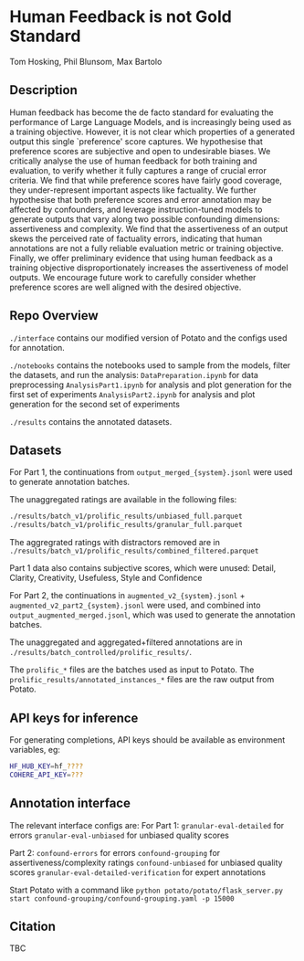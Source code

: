 # Human Feedback is not Gold Standard

Tom Hosking, Phil Blunsom, Max Bartolo

## Description

Human feedback has become the de facto standard for evaluating the performance of Large Language Models, and is increasingly being used as a training objective. However, it is not clear which properties of a generated output this single `preference' score captures. We hypothesise that preference scores are subjective and open to undesirable biases. We critically analyse the use of human feedback for both training and evaluation, to verify whether it fully captures a range of crucial error criteria. We find that while preference scores have fairly good coverage, they under-represent important aspects like factuality. We further hypothesise that both preference scores and error annotation may be affected by confounders, and leverage instruction-tuned models to generate outputs that vary along two possible confounding dimensions: assertiveness and complexity. We find that the assertiveness of an output skews the perceived rate of factuality errors, indicating that human annotations are not a fully reliable evaluation metric or training objective. Finally, we offer preliminary evidence that using human feedback as a training objective disproportionately increases the assertiveness of model outputs. We encourage future work to carefully consider whether preference scores are well aligned with the desired objective.

## Repo Overview

`./interface` contains our modified version of Potato and the configs used for annotation.

`./notebooks` contains the notebooks used to sample from the models, filter the datasets, and run the analysis:
`DataPreparation.ipynb` for data preprocessing
`AnalysisPart1.ipynb` for analysis and plot generation for the first set of experiments
`AnalysisPart2.ipynb` for analysis and plot generation for the second set of experiments

`./results` contains the annotated datasets.


## Datasets

For Part 1, the continuations from `output_merged_{system}.jsonl` were used to generate annotation batches.

The unaggregated ratings are available in the following files:

```sh
./results/batch_v1/prolific_results/unbiased_full.parquet
./results/batch_v1/prolific_results/granular_full.parquet
```

The aggregrated ratings with distractors removed are in `./results/batch_v1/prolific_results/combined_filtered.parquet`

Part 1 data also contains subjective scores, which were unused:
Detail, Clarity, Creativity, Usefuless, Style and Confidence

For Part 2, the continuations in `augmented_v2_{system}.jsonl` + `augmented_v2_part2_{system}.jsonl` were used, and combined into `output_augmented_merged.jsonl`, which was used to generate the annotation batches.

The unaggregated and aggregated+filtered annotations are in `./results/batch_controlled/prolific_results/`.

The `prolific_*` files are the batches used as input to Potato. The `prolific_results/annotated_instances_*` files are the raw output from Potato.

## API keys for inference

For generating completions, API keys should be available as environment variables, eg:

```sh
HF_HUB_KEY=hf_????
COHERE_API_KEY=???
```

## Annotation interface

The relevant interface configs are:
For Part 1:
`granular-eval-detailed` for errors
`granular-eval-unbiased` for unbiased quality scores

Part 2:
`confound-errors` for errors
`confound-grouping` for assertiveness/complexity ratings
`confound-unbiased` for unbiased quality scores
`granular-eval-detailed-verification` for expert annotations

Start Potato with a command like `python potato/potato/flask_server.py start confound-grouping/confound-grouping.yaml -p 15000`

## Citation

TBC